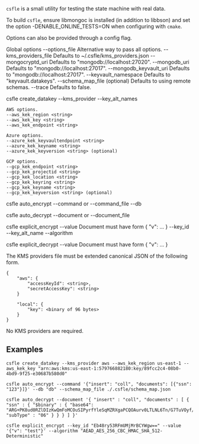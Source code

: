 `csfle` is a small utility for testing the state machine with real data.

To build `csfle`, ensure libmongoc is installed (in addition to libbson) and set the option -DENABLE_ONLINE_TESTS=ON when configuring with `cmake`.

Options can also be provided through a config flag.

Global options
    --options_file <string>
        Alternative way to pass all options.
    --kms_providers_file <string>
        Defaults to ~/.csfle/kms_providers.json
    --mongocryptd_uri <string>
        Defaults to "mongodb://localhost:27020".
    --mongodb_uri <string>
        Defaults to "mongodb://localhost:27017".
    --mongodb_keyvault_uri <string>
        Defaults to "mongodb://localhost:27017".
    --keyvault_namespace <string>
        Defaults to "keyvault.datakeys".
    --schema_map_file <string> (optional)
        Defaults to using remote schemas.
    --trace <bool>
        Defaults to false.

csfle create_datakey
    --kms_provider <string>
    --key_alt_names <comma separated strings>

    AWS options.
    --aws_kek_region <string>
    --aws_kek_key <string>
    --aws_kek_endpoint <string>

    Azure options.
    --azure_kek_keyvaultendpoint <string>
    --azure_kek_keyname <string>
    --azure_kek_keyversion <string> (optional)

    GCP options.
    --gcp_kek_endpoint <string>
    --gcp_kek_projectid <string>
    --gcp_kek_location <string>
    --gcp_kek_keyring <string>
    --gcp_kek_keyname <string>
    --gcp_kek_keyversion <string> (optional)

csfle auto_encrypt
    --command <JSON string> or --command_file <string>
    --db <string>

csfle auto_decrypt
    --document <JSON string> or --document_file <string>

csfle explicit_encrypt
    --value <JSON string> Document must have form { "v": ... }
    --key_id <base64 string>
    --key_alt_name <string>
    --algorithm <string>

csfle explicit_decrypt
    --value <JSON string> Document must have form { "v": ... }


The KMS providers file must be extended canonical JSON of the following form.

```
{
    "aws": {
        "accessKeyId": <string>,
        "secretAccessKey": <string>
    }

    "local": {
        "key": <binary of 96 bytes>
    }
}
```

No KMS providers are required.


## Examples

```
csfle create_datakey --kms_provider aws --aws_kek_region us-east-1 --aws_kek_key "arn:aws:kms:us-east-1:579766882180:key/89fcc2c4-08b0-4bd9-9f25-e30687b580d0"

csfle auto_encrypt --command '{"insert": "coll", "documents": [{"ssn": "123"}]}' --db "db" --schema_map_file ./.csfle/schema_map.json

csfle auto_decrypt --document '{ "insert" : "coll", "documents" : [ { "ssn" : { "$binary" : { "base64": "ARG+PK8ud0RZlDIzKwQmFoMCOuSIPyrfYleSqMZRXgaPCQOAurv0LTLNL6Tn/G7TuVOyf/Qv3j6VxSxCQEeu/yO7vv/UDE5niDE0itjOqjmf5Q==", "subType" : "06" } } } ] }'

csfle explicit_encrypt --key_id "Eb48ry53RFmUMjMrBCYWgw==" --value '{"v": "test"}' --algorithm "AEAD_AES_256_CBC_HMAC_SHA_512-Deterministic"
```